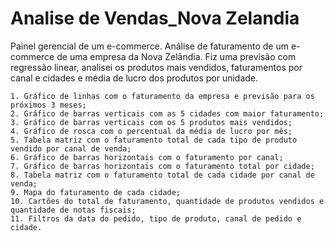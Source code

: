 # Analise de Vendas_Nova Zelandia

Painel gerencial de um e-commerce.
Análise de faturamento de um e-commerce de uma empresa da Nova Zelândia. Fiz uma previsão com regressão linear, analisei os produtos mais vendidos, faturamentos por canal e cidades e média de lucro dos produtos por unidade.


    1. Gráfico de linhas com o faturamento da empresa e previsão para os próximos 3 meses;
    2. Gráfico de barras verticais com as 5 cidades com maior faturamento;
    3. Gráfico de barras verticais com os 5 produtos mais vendidos;
    4. Gráfico de rosca com o percentual da média de lucro por mês;
    5. Tabela matriz com o faturamento total de cada tipo de produto vendido por canal de venda;
    6. Gráfico de barras horizontais com o faturamento por canal;
    7. Gráfico de barras horizontais com o faturamento total por cidade;
    8. Tabela matriz com o faturamento total de cada cidade por canal de venda;
    9. Mapa do faturamento de cada cidade;
    10. Cartões do total de faturamento, quantidade de produtos vendidos e quantidade de notas fiscais;
    11. Filtros da data do pedido, tipo de produto, canal de pedido e cidade.
